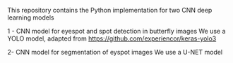 This repository contains the Python implementation for two CNN deep learning models 

1 - CNN model for eyespot and spot detection in butterfly images
We use a YOLO model, adapted from https://github.com/experiencor/keras-yolo3
 
2- CNN model for segmentation of eyspot images
We use a U-NET model



